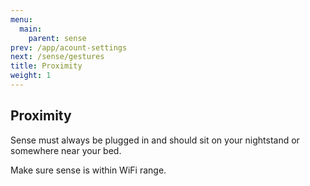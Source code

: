 ```yaml
---
menu:
  main:
    parent: sense
prev: /app/acount-settings
next: /sense/gestures
title: Proximity
weight: 1
---
```


## Proximity

Sense must always be plugged in and should sit on your nightstand or somewhere near your bed. 

Make sure sense is within WiFi range. 


